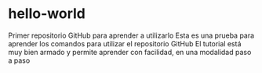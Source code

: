 # hello-world
Primer repositorio GitHub para aprender a utilizarlo
Esta es una prueba para aprender los comandos para utilizar el repositorio GitHub
El tutorial está muy bien armado y permite aprender con facilidad, en una modalidad paso a paso
